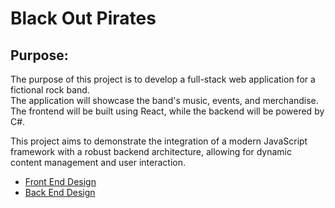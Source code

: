 # Black Out Pirates

## Purpose:

The purpose of this project is to develop a full-stack web application for a fictional rock band.  
The application will showcase the band's music, events, and merchandise. The frontend will be built using React, while the backend will be powered by C#. 

This project aims to demonstrate the integration of a modern JavaScript framework with a robust backend architecture, allowing for dynamic content management and user interaction.

* [Front End Design]()
* [Back End Design]()